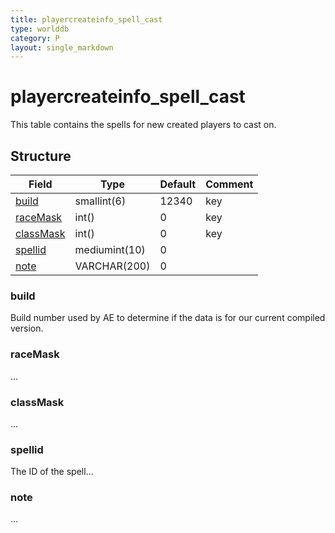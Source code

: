 ```yaml
---
title: playercreateinfo_spell_cast
type: worlddb
category: P
layout: single_markdown
---
```


# playercreateinfo_spell_cast
This table contains the spells for new created players to cast on.

## Structure

Field                       | Type          | Default | Comment
--------------------------- | ------------- | ------- | -------
[build](#build)             | smallint(6)   | 12340   | key
[raceMask](#raceMask)       | int()         | 0       | key
[classMask](#classMask)     | int()         | 0       | key
[spellid](#spellid)         | mediumint(10) | 0       |        
[note](#note)               | VARCHAR(200)  | 0       | 

### build

Build number used by AE to determine if the data is for our current compiled version.

### raceMask

...

### classMask

...

### spellid

The ID of the spell...

### note

...